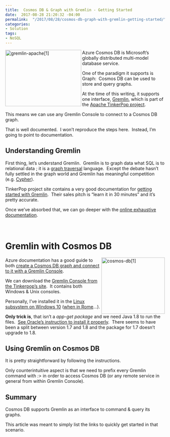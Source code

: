 ```yaml
---
title:  Cosmos DB & Graph with Gremlin - Getting Started
date:  2017-08-28 21:20:32 -04:00
permalink:  "/2017/08/28/cosmos-db-graph-with-gremlin-getting-started/"
categories:
- Solution
tags:
- NoSQL
---
```

<p><a href="http://vincentlauzon.files.wordpress.com/2017/08/gremlin-apache1.png"><img width="240" height="178" title="gremlin-apache[1]" align="left" style="border:0 currentcolor;border-image:none;float:left;display:inline;background-image:none;" alt="gremlin-apache[1]" src="http://vincentlauzon.files.wordpress.com/2017/08/gremlin-apache1_thumb.png" border="0"/></a>Azure Cosmos DB is Microsoft’s globally distributed multi-model database service.</p>
<p>One of the paradigm it supports is Graph:&nbsp; Cosmos DB can be used to store and query graphs.</p>
<p>At the time of this writing, it supports one interface, <a href="https://en.wikipedia.org/wiki/Gremlin_(programming_language)" target="_blank">Gremlin</a>, which is part of the <a href="http://tinkerpop.apache.org/" target="_blank">Apache TinkerPop project</a>.</p>
<p>This means we can use any Gremlin Console to connect to a Cosmos DB graph.</p>
<p>That is well documented.&nbsp; I won’t reproduce the steps here.&nbsp; Instead, I’m going to point to documentation.</p>
<h2>Understanding Gremlin</h2>
<p>First thing, let’s understand Gremlin.&nbsp; Gremlin is to graph data what SQL is to relational data ; it is a <a href="https://en.wikipedia.org/wiki/Graph_traversal" target="_blank">graph traversal</a> language.&nbsp; Except the debate hasn’t fully settled in the graph world and Gremlin has meaningful competition (e.g. <a href="https://en.wikipedia.org/wiki/Cypher_Query_Language" target="_blank">Cypher</a>).</p>
<p>TinkerPop project site contains a very good documentation for <a href="http://tinkerpop.apache.org/docs/current/tutorials/getting-started/" target="_blank">getting started with Gremlin</a>.&nbsp; Their sales pitch is “learn it in 30 minutes” and it’s pretty accurate.</p>
<p>Once we’ve absorbed that, we can go deeper with the <a href="http://tinkerpop.apache.org/docs/3.2.5/reference/" target="_blank">online exhaustive documentation</a>.</p>
<h1><br />
Gremlin with Cosmos DB</h1>
<p><a href="http://vincentlauzon.files.wordpress.com/2017/08/cosmos-db1.png"><img width="200" height="178" title="cosmos-db[1]" align="right" style="border:0 currentcolor;border-image:none;float:right;display:inline;background-image:none;" alt="cosmos-db[1]" src="http://vincentlauzon.files.wordpress.com/2017/08/cosmos-db1_thumb.png" border="0"/></a>Azure documentation has a good guide to both <a href="https://docs.microsoft.com/en-us/azure/cosmos-db/create-graph-gremlin-console" target="_blank">create a Cosmos DB graph and connect to it with a Gremlin Console</a>.</p>
<p>We can download the <a href="http://tinkerpop.apache.org/" target="_blank">Gremlin Console from the Tinkerpop’s site</a>.&nbsp; It contains both Windows &amp; Unix consoles.</p>
<p align="left">Personally, I’ve installed it in the <a href="https://msdn.microsoft.com/en-us/commandline/wsl/install_guide" target="_blank">Linux subsystem on Windows 10</a> (<a href="http://idioms.thefreedictionary.com/When+in+Rome" target="_blank">when in Rome</a>…).</p>
<p align="left"><strong>Only trick is</strong>, that isn’t a <em>app-get package</em> and we need Java 1.8 to run the files.&nbsp; <a href="https://tecadmin.net/install-oracle-java-8-ubuntu-via-ppa/" target="_blank">See Oracle’s instruction to install it properly</a>.&nbsp; There seems to have been a split between version 1.7 and 1.8 and the package for 1.7 doesn’t upgrade to 1.8.</p>
<h2 align="left">Using Gremlin on Cosmos DB</h2>
<p align="left">It is pretty straightforward by following the instructions.</p>
<p align="left">Only counterintuitive aspect is that we need to prefix every Gremlin command with <em>:&gt; </em>in order to access Cosmos DB (or any remote service in general from within Gremlin Console).</p>
<h2 align="left">Summary</h2>
<p align="left">Cosmos DB supports Gremlin as an interface to command &amp; query its graphs.</p>
<p align="left">This article was meant to simply list the links to quickly get started in that scenario.</p>